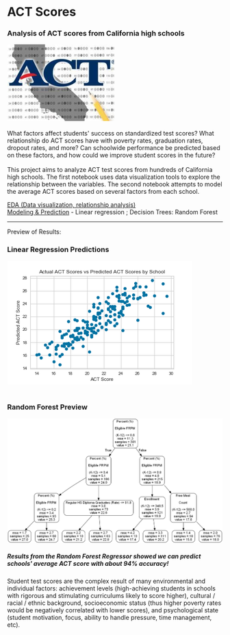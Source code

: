 # ACT Scores
### Analysis of ACT scores from California high schools

![act](act.jpg)
<br>
<br>
What factors affect students' success on standardized test scores? What relationship do ACT scores have with poverty rates, graduation rates, dropout rates, and more? Can schoolwide performance be predicted based on these factors, and how could we improve student scores in the future?
<br>
<br>
This project aims to analyze ACT test scores from hundreds of California high schools. The first notebook uses data visualization tools to explore the relationship between the variables. The second notebook attempts to model the average ACT scores based on several factors from each school. 

[EDA (Data visualization, relationship analysis)](act_scores.ipynb)
<br>
[Modeling & Prediction](act_scores_ml_model.ipynb) - Linear regression ; Decision Trees: Random Forest


---

Preview of Results:
<br>
### Linear Regression Predictions
![](actualvpredicted.png)
<br>
<br>
### Random Forest Preview
![](small_tree.png)

##### Results from the Random Forest Regressor showed we can predict schools' average ACT score with about 94% accuracy!

Student test scores are the complex result of many environmental and individual factors: achievement levels (high-achieving students in schools with rigorous and stimulating curriculums likely to score higher), cultural / racial / ethnic background, socioeconomic status (thus higher poverty rates would be negatively correlated with lower scores), and psychological state (student motivation, focus, ability to handle pressure, time management, etc).
